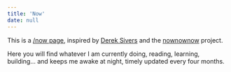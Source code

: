 ```yaml
---
title: 'Now'
date: null
---
```


This is a [/now page](https://nownownow.com/about), inspired by [Derek Sivers](https://sivers.org/) and the [nownownow](https://nownownow.com/) project.

Here you will find whatever I am currently doing, reading, learning, building... and keeps me awake at night, timely updated every four months.
